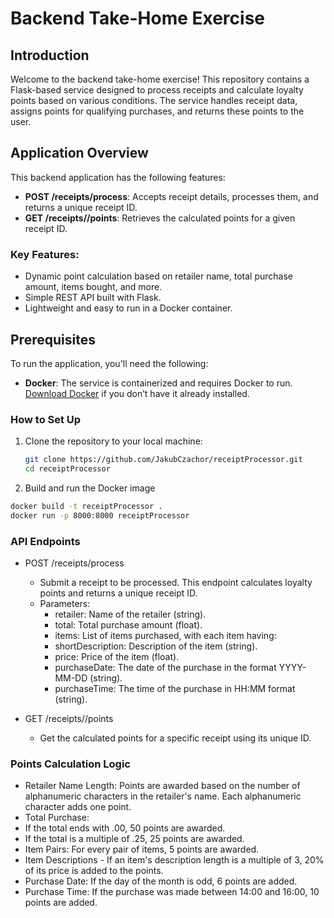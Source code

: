 # Backend Take-Home Exercise

## Introduction

Welcome to the backend take-home exercise! This repository contains a Flask-based service designed to process receipts and calculate loyalty points based on various conditions. The service handles receipt data, assigns points for qualifying purchases, and returns these points to the user.

## Application Overview

This backend application has the following features:
- **POST /receipts/process**: Accepts receipt details, processes them, and returns a unique receipt ID.
- **GET /receipts/<receiptId>/points**: Retrieves the calculated points for a given receipt ID.

### Key Features:
- Dynamic point calculation based on retailer name, total purchase amount, items bought, and more.
- Simple REST API built with Flask.
- Lightweight and easy to run in a Docker container.

## Prerequisites

To run the application, you'll need the following:
- **Docker**: The service is containerized and requires Docker to run. [Download Docker](https://www.docker.com/products/docker-desktop) if you don’t have it already installed.

### How to Set Up

1. Clone the repository to your local machine:

   ```bash
   git clone https://github.com/JakubCzachor/receiptProcessor.git
   cd receiptProcessor
   ```
   
2. Build and run the Docker image
  ```bash
  docker build -t receiptProcessor .
  docker run -p 8000:8000 receiptProcessor
  ```

### API Endpoints

- POST /receipts/process
  - Submit a receipt to be processed. This endpoint calculates loyalty points and returns a unique receipt ID.
  - Parameters:
      - retailer: Name of the retailer (string).
      - total: Total purchase amount (float).
      - items: List of items purchased, with each item having:
      - shortDescription: Description of the item (string).
      - price: Price of the item (float).
      - purchaseDate: The date of the purchase in the format YYYY-MM-DD (string).
      - purchaseTime: The time of the purchase in HH:MM format (string).
   
- GET /receipts/<receiptId>/points
    - Get the calculated points for a specific receipt using its unique ID.


### Points Calculation Logic
  - Retailer Name Length: Points are awarded based on the number of alphanumeric characters in the retailer's name. Each alphanumeric character adds one point.
  - Total Purchase:
  - If the total ends with .00, 50 points are awarded.
  - If the total is a multiple of .25, 25 points are awarded.
  - Item Pairs: For every pair of items, 5 points are awarded.
  - Item Descriptions - If an item's description length is a multiple of 3, 20% of its price is added to the points.
  - Purchase Date: If the day of the month is odd, 6 points are added.
  - Purchase Time: If the purchase was made between 14:00 and 16:00, 10 points are added.


